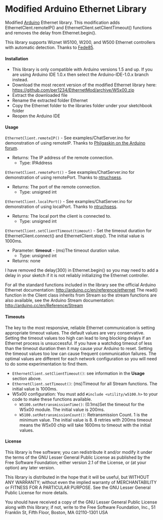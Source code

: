 Modified Arduino Ethernet Library
==========

Modified [Arduino](http://arduino.cc) Ethernet library. This modification adds EthernetClent.remoteIP() and EthernetClient.setClientTimeout() functions and removes the delay from Ethernet.begin().

This library supports Wiznet W5100, W200, and W500 Ethernet controllers with automatic detection. Thanks to [Fede85](https://github.com/Fede85).


<a id="installation"></a>
#### Installation
- This library is only compatible with Arduino versions 1.5 and up. If you are using Arduino IDE 1.0.x then select the Arduino-IDE-1.0.x branch instead.
- Download the most recent version of the modified Ethernet library here: https://github.com/per1234/EthernetMod/archive/W5x00.zip
- Extract the downloaded file
- Rename the extracted folder Ethernet
- Copy the Ethernet folder to the libraries folder under your sketchbook folder
- Reopen the Arduino IDE


<a id="usage"></a>
#### Usage
`EthernetClient.remoteIP()` - See examples/ChatServer.ino for demonstration of using remoteIP. Thanks to [Philgaskin on the Arduino forum](http://forum.arduino.cc/index.php?topic=82416.0).
- Returns: The IP address of the remote connection.
  - Type: IPAddress

`EthernetClient.remotePort()` - See examples/ChatServer.ino for demonstration of using remotePort. Thanks to [ntruchsess](https://github.com/ntruchsess/Arduino-1/commit/ca37de4ba4ecbdb941f14ac1fe7dd40f3008af75).
- Returns: The port of the remote connection.
  - Type: unsigned int

`EthernetClient.localPort()` - See examples/ChatServer.ino for demonstration of using localPort. Thanks to [ntruchsess](https://github.com/ntruchsess/Arduino-1/commit/937bce1a0bb2567f6d03b15df79525569377dabd).
- Returns: The local port the client is connected to.
  - Type: unsigned int

`EthernetClient.setClientTimeout(timeout)` - Set the timeout duration for EthernetClient.connect() and EthernetClient.stop(). The initial value is 1000ms.
- Parameter: **timeout** - (ms)The timeout duration value.
  - Type: unsigned int
- Returns: none

I have removed the delay(300) in Ethernet.begin() so you may need to add a delay in your sketch if it is not reliably initializing the Ethernet controller.

For all the standard functions included in the library see the official Arduino Ethernet documentation: http://arduino.cc/en/reference/ethernet
The read() function in the Client class inherits from Stream so the stream functions are also available, see the Arduino Stream documentation: http://arduino.cc/en/Reference/Stream


<a id="timeouts"></a>
#### Timeouts
The key to the most responsive, reliable Ethernet communication is setting appropriate timeout values. The default values are very conservative. Setting the timeout values too high can lead to long blocking delays if an Ethernet process is unsuccessful. If you have a watchdog timeout of less than the timeout duration then it may cause your Arduino to reset. Setting the timeout values too low can cause frequent communication failures. The optimal values are different for each network configuration so you will need to do some experimentation to find them.

- `EthernetClient.setClientTimeout()`: see information in the **Usage** section above.
- `EthernetClient.setTimeout()`: (ms)Timeout for all Stream functions. The initial value is 1000ms.
- W5x00 configuration: You must add `#include <utility/w5100.h>` to your code to make these functions available.
  - `W5100.setRetransmissionTime()`: (0.1ms)Set the timeout for the W5x00 module. The initial value is 200ms.
  - `W5100.setRetransmissionCount()`: Retransmission Count. 1 is the minimum value. The initial value is 8. 8 retries with 200ms timeout means the W5x00 chip will take 1600ms to timeout with the initial values.


<a id="license"></a>
#### License
This library is free software; you can redistribute it and/or
modify it under the terms of the GNU Lesser General Public
License as published by the Free Software Foundation; either
version 2.1 of the License, or (at your option) any later version.

This library is distributed in the hope that it will be useful,
but WITHOUT ANY WARRANTY; without even the implied warranty of
MERCHANTABILITY or FITNESS FOR A PARTICULAR PURPOSE. See the GNU
Lesser General Public License for more details.

You should have received a copy of the GNU Lesser General Public
License along with this library; if not, write to the Free Software
Foundation, Inc., 51 Franklin St, Fifth Floor, Boston, MA 02110-1301 USA

